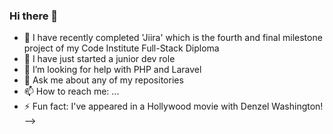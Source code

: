 ### Hi there 👋

- 🔭 I have recently completed 'Jiira' which is the fourth and final milestone project of my Code Institute Full-Stack Diploma 
- 🌱 I have just started a junior dev role
- 🤔 I’m looking for help with PHP and Laravel
- 💬 Ask me about any of my repositories
- 📫 How to reach me: ...
- ⚡ Fun fact: I've appeared in a Hollywood movie with Denzel Washington!
-->

